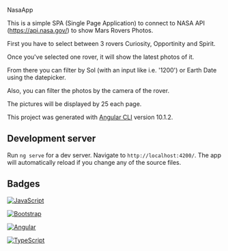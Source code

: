 
NasaApp

This is a simple SPA (Single Page Application) to connect to NASA API (https://api.nasa.gov/) to show Mars Rovers Photos.

First you have to select between 3 rovers Curiosity, Opportinity and Spirit.

Once you've selected one rover, it will show the latest photos of it. 

From there you can filter by Sol (with an input like i.e. '1200') or Earth Date using the datepicker.

Also, you can filter the photos by the camera of the rover.

The pictures will be displayed by 25 each page. 










This project was generated with [Angular CLI](https://github.com/angular/angular-cli) version 10.1.2.

## Development server

Run `ng serve` for a dev server. Navigate to `http://localhost:4200/`. The app will automatically reload if you change any of the source files.
## Badges

[![JavaScript](https://img.shields.io/badge/JavaScript-F7DF1E?style=for-the-badge&logo=javascript&logoColor=black)](https://developer.mozilla.org/es/docs/Web/JavaScript)

[![Bootstrap](https://img.shields.io/badge/Bootstrap-563D7C?style=for-the-badge&logo=bootstrap&logoColor=white)](https://getbootstrap.com/)

[![Angular](https://img.shields.io/badge/Angular-DD0031?style=for-the-badge&logo=angular&logoColor=white)](https://angular.io/)

[![TypeScript](https://img.shields.io/badge/TypeScript-007ACC?style=for-the-badge&logo=typescript&logoColor=white)](https://www.typescriptlang.org/)

